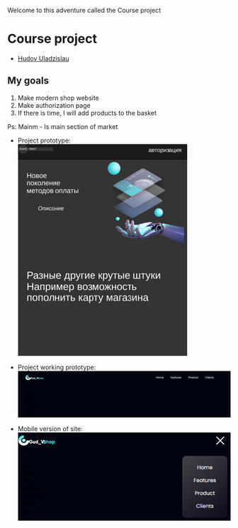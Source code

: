 Welcome to this adventure called the Course project
# Course project
- [Hudov Uladzislau](https://github.com/Vladislavius12)

## My goals
1. Make modern shop website
2. Make authorization page  
3. If there is time, I will add products to the basket

Ps: Mainm - Is main section of market 
- Project prototype:
![Image alt](Layout.png)

- Project working prototype:
![Image alt](Working_prototype_1.png)

- Mobile version of site:
![Image alt](Working_prototype_2.png)